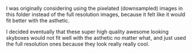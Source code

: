 I was originally considering using the pixelated (downsampled) images in this folder instead of
the full resolution images, because it felt like it would fit better with the asthetic.

I decided eventually that these super high quality awesome looking skyboxes would not fit well
with the asthetic no matter what, and just used the full resolution ones because they look
really really cool.
